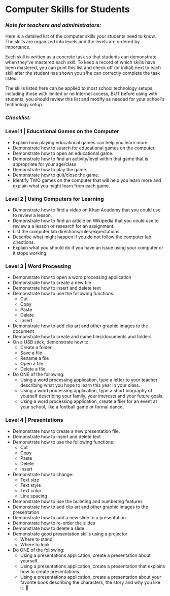 Computer Skills for Students
=======================

### *Note for teachers and administrators:*

Here is a detailed list of the computer skills your students need to know. The skills are organized into levels and the levels are ordered by importance. 

Each skill is written as a concrete task so that students can demonstrate when they've mastered each skill. To keep a record of which skills have been mastered, you can print this list and check off (or initial) next to each skill after the student has shown you s/he can correctly complete the task listed. 

The skills listed here can be applied to most school technology setups, including those with limited or no Internet access, BUT before using with students, you should review this list and modify as needed for your school's technology setup. 

### *Checklist:*

### Level 1 | Educational Games on the Computer

* Explain how playing educational games can help you learn more. 
* Demonstrate how to search for educational games on the computer.
* Demonstrate how to open an educational game. 
* Demonstrate how to find an activity/level within that game that is appropriate for your age/class. 
* Demonstrate how to play the game.
* Demonstrate how to quit/close the game. 
* Identify TWO games on the computer that will help you learn more and explain what you might learn from each game. 

### Level 2 | Using Computers for Learning
* Demonstrate how to find a video on Khan Academy that you could use to review a lesson.
* Demonstrate how to find an article on Wikipedia that you could use to review a a lesson or research for an assignment.
* List the computer lab directions/rules/expectations.
* Describe what might happen if you do not follow the computer lab directions.
* Explain what you should do if you have an issue using your computer or it stops working. 

### Level 3 | Word Processing

* Demonstrate how to open a word processing application
* Demonstrate how to create a new file
* Demonstrate how to insert and delete text
* Demonstrate how to use the following functions:
	* Cut
	* Copy
	* Paste
	* Delete
	* Insert
* Demonstrate how to add clip art and other graphic images to the document 
* Demonstrate how to create and name files/documents and folders 
* On a USB stick, demonstrate how to:
	* Create a folder
	* Save a file
	* Rename a file
	* Open a file
	* Delete a file
* Do ONE of the following:
	* Using a word processing application, type a letter to your teacher describing what you hope to learn this year in your class. 
	* Using a word processing application, type a short biography of yourself describing your family, your interests and your future goals.
	* Using a word processing application, create a flier for an event at your school, like a football game or formal dance. 

### Level 4 | Presentations

* Demonstrate how to create a new presentation file. 
* Demonstrate how to insert and delete text
* Demonstrate how to use the following functions: 
	* Cut
	* Copy
	* Paste
	* Delete
	* Insert
* Demonstrate how to change: 
	* Text size
	* Text style
	* Text color 
	* Line spacing
* Demonstrate how to use the bulleting and numbering features
* Demonstrate how to add clip art and other graphic images to the presentation 
* Demonstrate how to add a new slide to a presentation. 
* Demonstrate how to re-order the slides
* Demonstrate how to delete a slide
* Demonstrate good presentation skills using a projector
	* Where to stand
	* Where to look
* Do ONE of the following:
	* Using a presentations application, create a presentation about yourself.
	* Using a presentations application, create a presentation that explains how to create presentations.
	* Using a presentations application, create a presentation about your favorite book describing the characters, the story and why you like it. 

